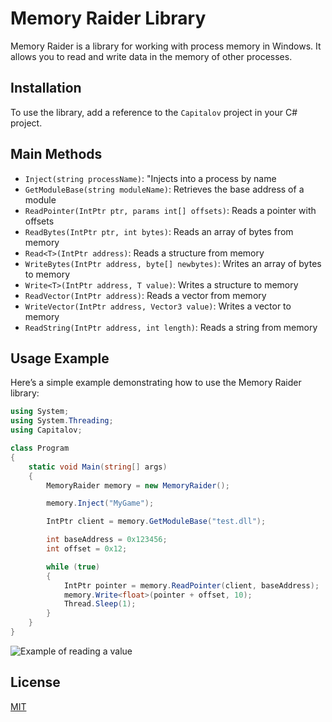 # Memory Raider Library

Memory Raider is a library for working with process memory in Windows. It allows you to read and write data in the memory of other processes.

## Installation

To use the library, add a reference to the `Capitalov` project in your C# project.

## Main Methods
- `Inject(string processName)`: "Injects into a process by name
- `GetModuleBase(string moduleName)`: Retrieves the base address of a module
- `ReadPointer(IntPtr ptr, params int[] offsets)`: Reads a pointer with offsets
- `ReadBytes(IntPtr ptr, int bytes)`: Reads an array of bytes from memory
- `Read<T>(IntPtr address)`: Reads a structure from memory
- `WriteBytes(IntPtr address, byte[] newbytes)`: Writes an array of bytes to memory
- `Write<T>(IntPtr address, T value)`: Writes a structure to memory
- `ReadVector(IntPtr address)`: Reads a vector from memory
- `WriteVector(IntPtr address, Vector3 value)`: Writes a vector to memory
- `ReadString(IntPtr address, int length)`: Reads a string from memory

## Usage Example

Here’s a simple example demonstrating how to use the Memory Raider library:

```csharp
using System;
using System.Threading;
using Capitalov;

class Program
{
    static void Main(string[] args)
    {
        MemoryRaider memory = new MemoryRaider();

        memory.Inject("MyGame");

        IntPtr client = memory.GetModuleBase("test.dll");

        int baseAddress = 0x123456;
        int offset = 0x12;

        while (true)
        {
            IntPtr pointer = memory.ReadPointer(client, baseAddress);
            memory.Write<float>(pointer + offset, 10);
            Thread.Sleep(1);
        }
    }
}

```

![Example of reading a value](https://github.com/capital0v/MemoryRaider/tree/main/img/preview.png)

## License

[MIT](https://github.com/capital0v/MemoryRaider/blob/main/LICENSE)
